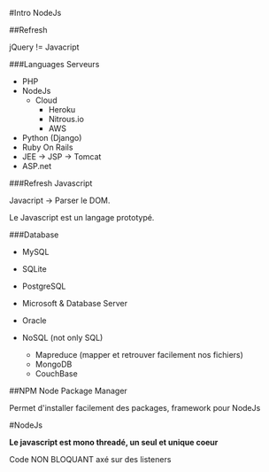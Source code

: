 #Intro NodeJs

##Refresh

jQuery != Javacript  

###Languages Serveurs

* PHP
* NodeJs
    * Cloud
        * Heroku
        * Nitrous.io
        * AWS
* Python (Django)
* Ruby On Rails
* JEE -> JSP -> Tomcat
* ASP.net

###Refresh Javascript

Javacript -> Parser le DOM.  

Le Javascript est un langage prototypé.

###Database

* MySQL
* SQLite
* PostgreSQL
* Microsoft & Database Server
* Oracle

* NoSQL (not only SQL)
    * Mapreduce (mapper et retrouver facilement nos fichiers)
    * MongoDB
    * CouchBase

##NPM Node Package Manager

Permet d'installer facilement des packages, framework pour NodeJs

#NodeJs

**Le javascript est mono threadé, un seul et unique coeur** 

Code NON BLOQUANT axé sur des listeners
